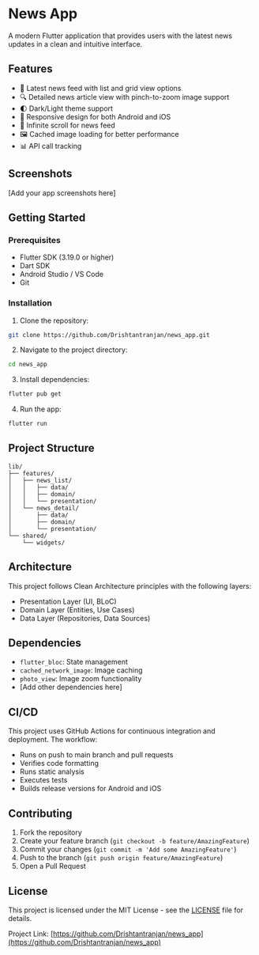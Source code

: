 # News App

A modern Flutter application that provides users with the latest news updates in a clean and intuitive interface.

## Features

- 📰 Latest news feed with list and grid view options
- 🔍 Detailed news article view with pinch-to-zoom image support
- 🌓 Dark/Light theme support
- 📱 Responsive design for both Android and iOS
- 🔄 Infinite scroll for news feed
- 🖼️ Cached image loading for better performance
- 📊 API call tracking

## Screenshots

[Add your app screenshots here]

## Getting Started

### Prerequisites

- Flutter SDK (3.19.0 or higher)
- Dart SDK
- Android Studio / VS Code
- Git

### Installation

1. Clone the repository:
```bash
git clone https://github.com/Drishtantranjan/news_app.git
```

2. Navigate to the project directory:
```bash
cd news_app
```

3. Install dependencies:
```bash
flutter pub get
```

4. Run the app:
```bash
flutter run
```

## Project Structure

```
lib/
├── features/
│   ├── news_list/
│   │   ├── data/
│   │   ├── domain/
│   │   └── presentation/
│   └── news_detail/
│       ├── data/
│       ├── domain/
│       └── presentation/
└── shared/
    └── widgets/
```

## Architecture

This project follows Clean Architecture principles with the following layers:
- Presentation Layer (UI, BLoC)
- Domain Layer (Entities, Use Cases)
- Data Layer (Repositories, Data Sources)

## Dependencies

- `flutter_bloc`: State management
- `cached_network_image`: Image caching
- `photo_view`: Image zoom functionality
- [Add other dependencies here]

## CI/CD

This project uses GitHub Actions for continuous integration and deployment. The workflow:
- Runs on push to main branch and pull requests
- Verifies code formatting
- Runs static analysis
- Executes tests
- Builds release versions for Android and iOS

## Contributing

1. Fork the repository
2. Create your feature branch (`git checkout -b feature/AmazingFeature`)
3. Commit your changes (`git commit -m 'Add some AmazingFeature'`)
4. Push to the branch (`git push origin feature/AmazingFeature`)
5. Open a Pull Request

## License

This project is licensed under the MIT License - see the [LICENSE](LICENSE) file for details.

Project Link: [https://github.com/Drishtantranjan/news_app](https://github.com/Drishtantranjan/news_app)
